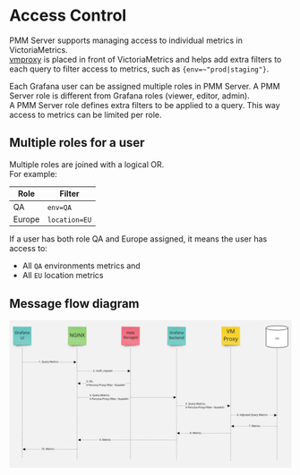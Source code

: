 # Access Control

PMM Server supports managing access to individual metrics in VictoriaMetrics.  
[vmproxy](https://github.com/percona/pmm/tree/v3/vmproxy) is placed in front of VictoriaMetrics and helps add extra filters to each query to filter access to metrics, such as `{env=~"prod|staging"}`.

Each Grafana user can be assigned multiple roles in PMM Server. A PMM Server role is different from Grafana roles (viewer, editor, admin).  
A PMM Server role defines extra filters to be applied to a query. This way access to metrics can be limited per role.

## Multiple roles for a user

Multiple roles are joined with a logical OR.  
For example:

| Role | Filter |
| - | - |
| QA | `env=QA` |
| Europe | `location=EU` |

If a user has both role QA and Europe assigned, it means the user has access to:
- All `QA` environments metrics and
- All `EU` location metrics

## Message flow diagram

![Access control message flow](../assets/access-control-message-flow.png)